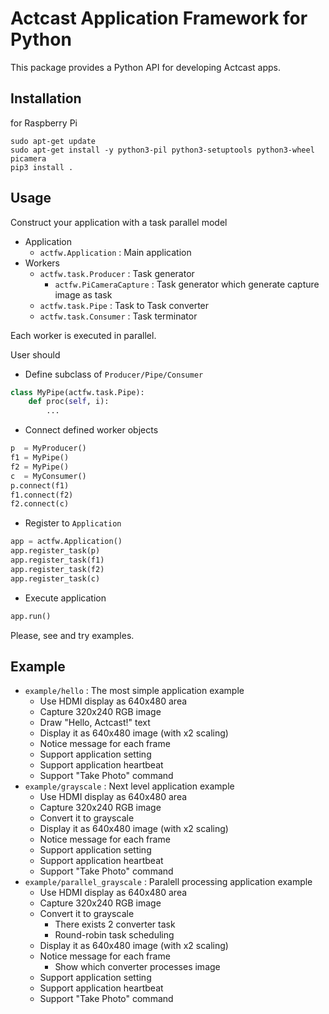 # Actcast Application Framework for Python

This package provides a Python API for developing Actcast apps.

## Installation

for Raspberry Pi

```
sudo apt-get update
sudo apt-get install -y python3-pil python3-setuptools python3-wheel picamera
pip3 install .
```

## Usage

Construct your application with a task parallel model

* Application
    * `actfw.Application` : Main application
* Workers
    * `actfw.task.Producer` : Task generator
        * `actfw.PiCameraCapture` : Task generator which generate capture image as task
    * `actfw.task.Pipe` : Task to Task converter
    * `actfw.task.Consumer` : Task terminator

Each worker is executed in parallel.

User should

* Define subclass of `Producer/Pipe/Consumer`
~~~~python
class MyPipe(actfw.task.Pipe):
    def proc(self, i):
        ...
~~~~
* Connect defined worker objects
~~~~python
p  = MyProducer()
f1 = MyPipe()
f2 = MyPipe()
c  = MyConsumer()
p.connect(f1)
f1.connect(f2)
f2.connect(c)
~~~~
* Register to `Application`
~~~~python
app = actfw.Application()
app.register_task(p)
app.register_task(f1)
app.register_task(f2)
app.register_task(c)
~~~~
* Execute application
~~~~python
app.run()
~~~~

Please, see and try examples.

## Example

* `example/hello` : The most simple application example
    * Use HDMI display as 640x480 area
    * Capture 320x240 RGB image
    * Draw "Hello, Actcast!" text
    * Display it as 640x480 image (with x2 scaling)
    * Notice message for each frame
    * Support application setting
    * Support application heartbeat
    * Support "Take Photo" command
* `example/grayscale` : Next level application example
    * Use HDMI display as 640x480 area
    * Capture 320x240 RGB image
    * Convert it to grayscale
    * Display it as 640x480 image (with x2 scaling)
    * Notice message for each frame
    * Support application setting
    * Support application heartbeat
    * Support "Take Photo" command
* `example/parallel_grayscale` : Paralell processing application example
    * Use HDMI display as 640x480 area
    * Capture 320x240 RGB image
    * Convert it to grayscale
        * There exists 2 converter task
        * Round-robin task scheduling
    * Display it as 640x480 image (with x2 scaling)
    * Notice message for each frame
        * Show which converter processes image
    * Support application setting
    * Support application heartbeat
    * Support "Take Photo" command
